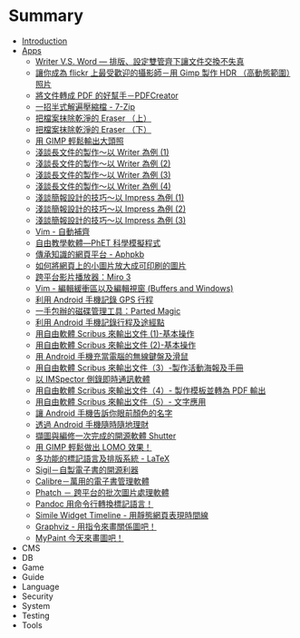 # Summary

* [Introduction](README.md)
* [Apps](APP/README.md)
   * [Writer V.S. Word — 排版、設定雙管齊下讓文件交換不失真](APP/Apps-200807-Writer.md)
   * [讓你成為 flickr 上最受歡迎的攝影師－用 Gimp 製作 HDR （高動態範圍）照片](APP/Apps-200809-Gimp.md)
   * [將文件轉成 PDF 的好幫手－PDFCreator](APP/Apps-200809-PDFCreator.md)
   * [一招半式解遍壓縮檔 - 7-Zip](APP/Apps-200812-7zip.md)
   * [把檔案抹除乾淨的 Eraser （上）](APP/Apps-200812-Eraser1.md)
   * [把檔案抹除乾淨的 Eraser （下）](APP/Apps-200812-Eraser2.md)
   * [用 GIMP 輕鬆輸出大頭照](APP/Apps-200904-GIMP.md)
   * [淺談長文件的製作～以 Writer 為例 (1)](APP/Apps-200905-Writer1.md)
   * [淺談長文件的製作～以 Writer 為例 (2)](APP/Apps-200905-Writer2.md)
   * [淺談長文件的製作～以 Writer 為例 (3)](APP/Apps-200905-Writer3.md)
   * [淺談長文件的製作～以 Writer 為例 (4)](APP/Apps-200905-Writer4.md)
   * [淺談簡報設計的技巧～以 Impress 為例 (1)](APP/Apps-200909-Impress1.md)
   * [淺談簡報設計的技巧～以 Impress 為例 (2)](APP/Apps-200909-Impress2.md)
   * [淺談簡報設計的技巧～以 Impress 為例 (3)](APP/Apps-200910-Impress3.md)
   * [Vim - 自動補齊](APP/Apps-200912-vim.md)
   * [自由教學軟體—PhET 科學模擬程式](APP/Apps-201003-PhET.md)
   * [傳承知識的網頁平台 - Aphpkb](APP/Apps-201005-Aphpkb.md)
   * [如何將網頁上的小圖片放大成可印刷的圖片](APP/Apps-201005-pics.md)
   * [跨平台影片播放器：Miro 3](APP/Apps-201006-Miro3.md)
   * [Vim - 編輯緩衝區以及編輯視窗 (Buffers and Windows)](APP/Apps-201006-Vim.md)
   * [利用 Android 手機記錄 GPS 行程](APP/Apps-201008-GPS.md)
   * [一手包辦的磁碟管理工具：Parted Magic](APP/Apps-201009-PartedMagic.md)
   * [利用 Android 手機記錄行程及途經點](APP/Apps-201010-Android.md)
   * [用自由軟體 Scribus 來輸出文件 (1)-基本操作](APP/Apps-201010-Scribus1.md)
   * [用自由軟體 Scribus 來輸出文件 (2)-基本操作](APP/Apps-201011-Scribus2.md)
   * [用 Android 手機充當電腦的無線鍵盤及滑鼠](APP/Apps-201012-Android.md)
   * [用自由軟體 Scribus 來輸出文件（3）-製作活動海報及手冊](APP/Apps-201012-Scribus3.md)
   * [以 IMSpector 側錄即時通訊軟體](APP/Apps-201101-IMSpector.md)
   * [用自由軟體 Scribus 來輸出文件（4）- 製作模板並轉為 PDF 輸出](APP/Apps-201101-Scribus4.md)
   * [用自由軟體 Scribus 來輸出文件（5）- 文字應用](APP/Apps-201102-Scribus5.md) 
   * [讓 Android 手機告訴你眼前顏色的名字](APP/Apps-201104-Android.md) 
   * [透過 Android 手機隨時隨地理財](APP/Apps-201108-Android.md)
   * [擷圖與編修一次完成的開源軟體 Shutter](APP/Apps-201109-Shutter.md)
   * [用 GIMP 輕鬆做出 LOMO 效果！](APP/Apps-201202-GIMP.md) 
   * [多功能的標記語言及排版系統 - LaTeX](APP/Apps-201203-LaTeX.md)
   * [Sigil－自製電子書的開源利器](APP/Apps-201206-Sigil.md)
   * [Calibre－萬用的電子書管理軟體](APP/Apps-201207-Calibre.md)
   * [Phatch － 跨平台的批次圖片處理軟體](APP/Apps-201208-Phatch.md)
   * [Pandoc 用命令行轉換標記語言！](APP/Apps-201209-Pandoc.md)
   * [Simile Widget Timeline - 用靜態網頁表現時間線](APP/Apps-201209-SWT.md)
   * [Graphviz - 用指令來畫關係圖吧！](APP/Apps-201210-Graphviz.md)
   * [MyPaint 今天來畫圖吧！](APP/Apps-201210-MyPaint.md)
* CMS
* DB
* Game
* Guide
* Language
* Security
* System
* Testing
* Tools

